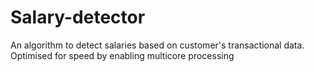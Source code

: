 # Salary-detector
An algorithm to detect salaries based on customer's transactional data. Optimised for speed by enabling multicore processing
